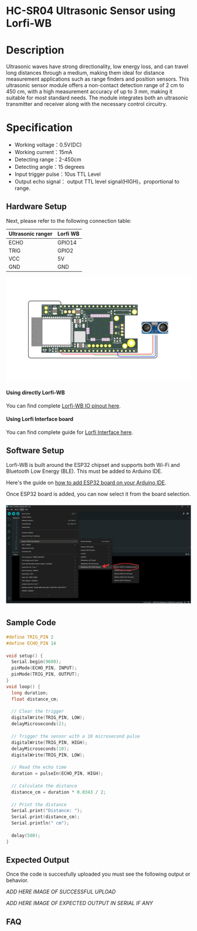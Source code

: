 # HC-SR04 Ultrasonic Sensor using Lorfi-WB

# Description

Ultrasonic waves have strong directionality, low energy loss, and can travel long distances through a medium, making them ideal for distance measurement applications such as range finders and position sensors. This ultrasonic sensor module offers a non-contact detection range of 2 cm to 450 cm, with a high measurement accuracy of up to 3 mm, making it suitable for most standard needs. The module integrates both an ultrasonic transmitter and receiver along with the necessary control circuitry.

# Specification

- Working voltage：0.5V(DC)
- Working current：15mA
- Detecting range：2-450cm
- Detecting angle：15 degrees
- Input trigger pulse：10us TTL Level
- Output echo signal： output TTL level signal(HIGH)，proportional to range.

## Hardware Setup

Next, please refer to the following connection table:

| Ultrasonic ranger | Lorfi WB    | 
|-------------------|-------------|
| ECHO              | GPIO14      |
| TRIG              | GPIO2       |
| VCC               | 5V          |
| GND               | GND         |

![HC-SR04 Ultrasonic Sensor](\assets\Images\LORFI_Components\Lorfi-WB_Sensors\8.png)

#### Using directly Lorfi-WB

You can find complete <a href="/docs/Hardware_Guide.html">Lorfi-WB IO pinout here</a>.

#### Using Lorfi Interface board

You can find complete guide for <a href="/docs/Hardware_Guide.html">Lorfi Interface here</a>.

## Software Setup

Lorfi-WB is built around the ESP32 chipset and supports both Wi-Fi and Bluetooth Low Energy (BLE). This must be added to Arduino IDE.

Here's the guide on <a href="/docs/Software_Guide.html">how to add ESP32 board on your Arduino IDE</a>.

Once ESP32 board is added, you can now select it from the board selection.

![Software Guide 4](\assets\Images\LORFI_Components\Software-Guide_Images\Software_Guide4.png)

## **Sample Code**
```c
#define TRIG_PIN 2
#define ECHO_PIN 14

void setup() {
  Serial.begin(9600);
  pinMode(ECHO_PIN, INPUT);
  pinMode(TRIG_PIN, OUTPUT);
}
void loop() {
  long duration;
  float distance_cm;

  // Clear the trigger
  digitalWrite(TRIG_PIN, LOW);
  delayMicroseconds(2);

  // Trigger the sensor with a 10 microsecond pulse
  digitalWrite(TRIG_PIN, HIGH);
  delayMicroseconds(10);
  digitalWrite(TRIG_PIN, LOW);

  // Read the echo time
  duration = pulseIn(ECHO_PIN, HIGH);

  // Calculate the distance
  distance_cm = duration * 0.0343 / 2;

  // Print the distance
  Serial.print("Distance: ");
  Serial.print(distance_cm);
  Serial.println(" cm");

  delay(500);
}
```

## Expected Output

Once the code is succesfully uploaded you must see the following output or behavior.

*ADD HERE IMAGE OF SUCCESSFUL UPLOAD*

*ADD HERE IMAGE OF EXPECTED OUTPUT IN SERIAL IF ANY*

## FAQ
